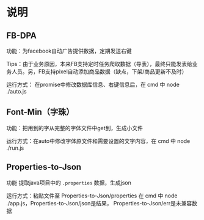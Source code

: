 # 说明

## FB-DPA

功能：为facebook自动广告提供数据，定期发送右键

Tips：由于业务原因，本来FB支持定时任务爬取数据（导表），最终只能发表给业务人员。另，FB支持pixel自动添加商品数据（缺点，下架/商品更新不及时）

运行方式： 在promise中修改数据库信息、右键信息后，在 cmd 中 node ./auto.js

## Font-Min（字珠）

功能：把用到的字从完整的字体文件中get到，生成小文件

运行方式：在auto中修改字体原文件和需要设置的文字内容，在 cmd 中 node ./run.js

## Properties-to-Json

功能 提取java项目中的 `.properties` 数据，生成json

运行方式：粘贴文件至 Properties-to-Json/properties 在 cmd 中 node ./app.js，Properties-to-Json/json是结果， Properties-to-Json/err是未兼容数据
